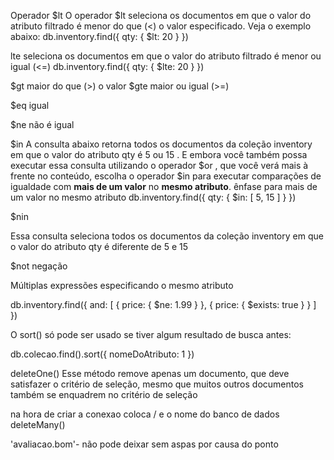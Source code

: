 Operador $lt
O operador $lt seleciona os documentos em que o valor do atributo filtrado é menor do que (<) o valor especificado.
Veja o exemplo abaixo:
db.inventory.find({ qty: { $lt: 20 } })

lte seleciona os documentos em que o valor do atributo filtrado é menor ou igual (<=) 
db.inventory.find({ qty: { $lte: 20 } })

$gt maior do que (>) o valor
$gte  maior ou igual (>=)

$eq igual

$ne não é igual

$in
A consulta abaixo retorna todos os documentos da coleção inventory em que o valor do atributo qty é 5 ou 15 . E embora você também possa executar essa consulta utilizando o operador $or , que você verá mais à frente no conteúdo, escolha o operador $in para executar comparações de igualdade com **mais de um valor** no **mesmo atributo**.
ênfase para mais de um valor no mesmo atributo
db.inventory.find({ qty: { $in: [ 5, 15 ] } })

 $nin

 Essa consulta seleciona todos os documentos da coleção inventory em que o valor do atributo qty é diferente de 5 e 15 

 $not negação

 Múltiplas expressões especificando o mesmo atributo

 db.inventory.find({
and: [
        { price: { $ne: 1.99 } },
        { price: { $exists: true } }
    ]
})

O sort() só pode ser usado se tiver algum resultado de busca antes:

db.colecao.find().sort({ nomeDoAtributo: 1 })

deleteOne()
Esse método remove apenas um documento, que deve satisfazer o critério de seleção, mesmo que muitos outros documentos também se enquadrem no critério de seleção

na hora de criar a conexao coloca / e o nome do banco de dados
deleteMany()

'avaliacao.bom'- não pode deixar sem aspas por causa do ponto 
